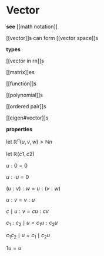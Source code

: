 # Vector

**see** [[math notation]]

[[vector]]s can form [[vector space]]s

**types**

[[vector in rn]]s

[[matrix]]es

[[function]]s

[[polynomial]]s

[[ordered pair]]s

[[eigen#vector]]s

**properties**

let $\mathbb R^n (u, v, w) > \mathbb N n$

let $\mathbb R (c1, c2)$

$u : 0 = 0$

$u : \cdot u = 0$

$(u : v) : w = u : (v : w)$

$u : v = v : u$

$c \mid u : v = cu : cv$

$c_1 : c_2 \mid u = c_1u : c_2u$

$c_1 c_2 \mid u = c_1 \mid c_2u$

$1u = u$
